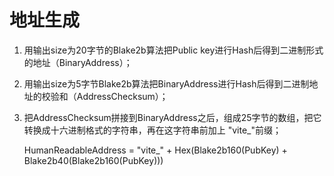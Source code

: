 # 地址生成

1. 用输出size为20字节的Blake2b算法把Public key进行Hash后得到二进制形式的地址（BinaryAddress）；
2. 用输出size为5字节Blake2b算法把BinaryAddress进行Hash后得到二进制地址的校验和（AddressChecksum）；
3. 把AddressChecksum拼接到BinaryAddress之后，组成25字节的数组，把它转换成十六进制格式的字符串，再在这字符串前加上 "vite_"前缀；

    HumanReadableAddress = "vite_" + Hex(Blake2b160(PubKey) + Blake2b40(Blake2b160(PubKey)))
